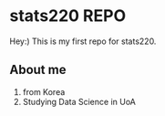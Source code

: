 # stats220 REPO
Hey:) This is my first repo for stats220. 

## About me
<!--- unordered lists --->
1. from Korea
2. Studying Data Science in UoA
